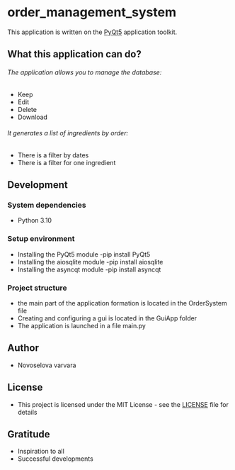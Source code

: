 # order_management_system

This application is written on the [PyQt5](https://pypi.org/project/PyQt5/) application toolkit.

## What this application can do?
###### The application allows you to manage the database:
- Keep
- Edit
- Delete
- Download

###### It generates a list of ingredients by order:
- There is a filter by dates
- There is a filter for one ingredient

## Development

### System dependencies

- Python 3.10

### Setup environment

- Installing the PyQt5 module -pip install PyQt5
- Installing the aiosqlite module -pip install aiosqlite
- Installing the asyncqt module -pip install asyncqt

### Project structure

- the main part of the application formation is located in the OrderSystem file
- Creating and configuring a gui is located in the GuiApp folder
- The application is launched in a file main.py

## Author
- Novoselova varvara

## License
- This project is licensed under the MIT License - see the [LICENSE](https://github.com/wendiia/course_work/blob/master/LICENSE) file for details

## Gratitude
- Inspiration to all
- Successful developments
